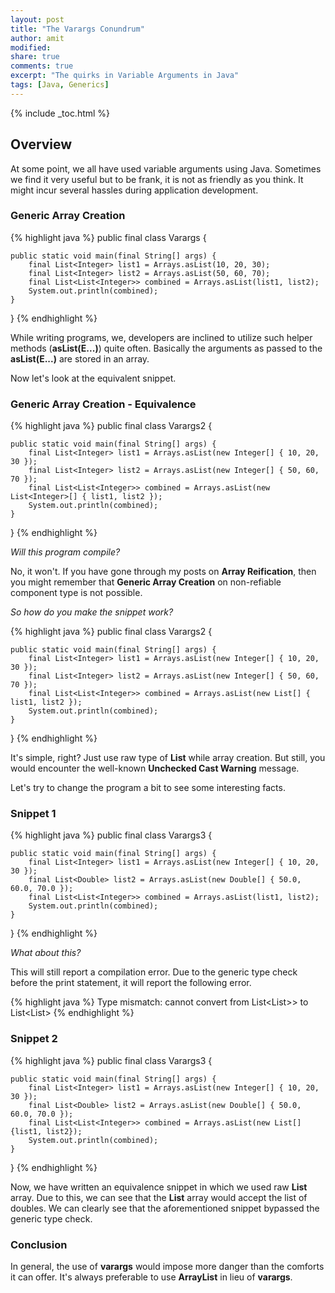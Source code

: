 ```yaml
---
layout: post
title: "The Varargs Conundrum"
author: amit
modified:
share: true
comments: true
excerpt: "The quirks in Variable Arguments in Java"
tags: [Java, Generics]
---
```


{% include _toc.html %}

## Overview

At some point, we all have used variable arguments using Java. Sometimes we find it very useful but to be frank, it is not as friendly as you think. It might incur several hassles during application development.

### Generic Array Creation

{% highlight java %}
public final class Varargs {

	public static void main(final String[] args) {
		final List<Integer> list1 = Arrays.asList(10, 20, 30);
		final List<Integer> list2 = Arrays.asList(50, 60, 70);
		final List<List<Integer>> combined = Arrays.asList(list1, list2);
		System.out.println(combined);
	}

}
{% endhighlight %}

While writing programs, we, developers are inclined to utilize such helper methods (**asList(E...)**) quite often. Basically the arguments as passed to the **asList(E...)** are stored in an array.

Now let's look at the equivalent snippet.

### Generic Array Creation - Equivalence

{% highlight java %}
public final class Varargs2 {

	public static void main(final String[] args) {
		final List<Integer> list1 = Arrays.asList(new Integer[] { 10, 20, 30 });
		final List<Integer> list2 = Arrays.asList(new Integer[] { 50, 60, 70 });
		final List<List<Integer>> combined = Arrays.asList(new List<Integer>[] { list1, list2 });
		System.out.println(combined);
	}

}
{% endhighlight %}

*Will this program compile?*

No, it won't. If you have gone through my posts on **Array Reification**, then you might remember that **Generic Array Creation** on non-refiable component type is not possible.

*So how do you make the snippet work?*

{% highlight java %}
public final class Varargs2 {

	public static void main(final String[] args) {
		final List<Integer> list1 = Arrays.asList(new Integer[] { 10, 20, 30 });
		final List<Integer> list2 = Arrays.asList(new Integer[] { 50, 60, 70 });
		final List<List<Integer>> combined = Arrays.asList(new List[] { list1, list2 });
		System.out.println(combined);
	}

}
{% endhighlight %}

It's simple, right? Just use raw type of **List** while array creation. But still, you would encounter the well-known **Unchecked Cast Warning** message.

Let's try to change the program a bit to see some interesting facts.

### Snippet 1

{% highlight java %}
public final class Varargs3 {

	public static void main(final String[] args) {
		final List<Integer> list1 = Arrays.asList(new Integer[] { 10, 20, 30 });
		final List<Double> list2 = Arrays.asList(new Double[] { 50.0, 60.0, 70.0 });
		final List<List<Integer>> combined = Arrays.asList(list1, list2);
		System.out.println(combined);
	}

}
{% endhighlight %}

*What about this?*

This will still report a compilation error. Due to the generic type check before the print statement, it will report the following error.

{% highlight java %}
Type mismatch: cannot convert from List<List<? extends Number&Comparable<?>>> to List<List<Integer>>
{% endhighlight %}

### Snippet 2

{% highlight java %}
public final class Varargs3 {

	public static void main(final String[] args) {
		final List<Integer> list1 = Arrays.asList(new Integer[] { 10, 20, 30 });
		final List<Double> list2 = Arrays.asList(new Double[] { 50.0, 60.0, 70.0 });
		final List<List<Integer>> combined = Arrays.asList(new List[] {list1, list2});
		System.out.println(combined);
	}

}
{% endhighlight %}

Now, we have written an equivalence snippet in which we used raw **List** array. Due to this, we can see that the **List** array would accept the list of doubles. We can clearly see that the aforementioned snippet bypassed the generic type check.

### Conclusion

In general, the use of **varargs** would impose more danger than the comforts it can offer. It's always preferable to use **ArrayList** in lieu of **varargs**.
